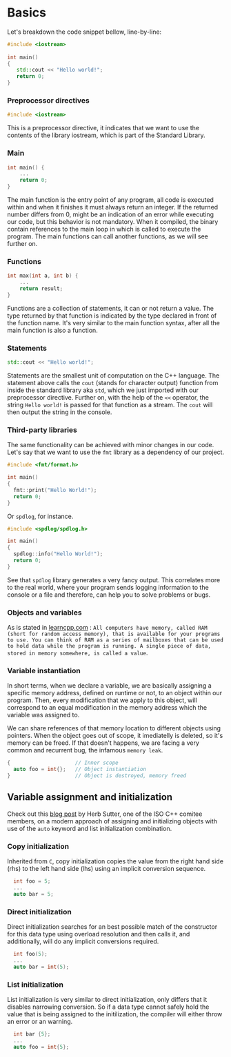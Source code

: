 # Basics
Let's breakdown the code snippet bellow, line-by-line:

```C++
#include <iostream>
 
int main()
{
   std::cout << "Hello world!";
   return 0;
}
```

### Preprocessor directives
```C++
#include <iostream>
```

This is a preprocessor directive, it indicates that we want to use the contents of the library iostream, which is part of the Standard Library.

### Main
```C++
int main() {
    ...
    return 0;
}
```
The main function is the entry point of any program, all code is executed within and when it finishes it must always return an integer. If the returned number differs from 0, might be an indication of an error while executing our code, but this behavior is not mandatory. When it compiled, the binary contain references to the main loop in which is called to execute the program. The main functions can call another functions, as we will see further on.

### Functions
```C++
int max(int a, int b) {
    ...
    return result;
}
```
Functions are a collection of statements, it can or not return a value. The type returned by that function is indicated by the type declared in front of the function name. It's very similar to the main function syntax, after all the main function is also a function.

### Statements
```C++
std::cout << "Hello world!";
```
Statements are the smallest unit of computation on the C++ language. The statement above calls the `cout` (stands for character output) function from inside the standard library aka `std`, which we just imported with our preprocessor directive. Further on, with the help of the `<<` operator, the string `Hello world!` is passed for that function as a stream. The `cout` will then output the string in the console.

### Third-party libraries
The same functionality can be achieved with minor changes in our code. Let's say that we want to use the `fmt` library as a dependency of our project.

```C++
#include <fmt/format.h>

int main()
{
  fmt::print("Hello World!");
  return 0;  
}
```

Or `spdlog`, for instance.

```C++
#include <spdlog/spdlog.h>

int main()
{
  spdlog::info("Hello World!");
  return 0;  
}
```

See that `spdlog` library generates a very fancy output. This correlates more to the real world, where your program sends logging information to the console or a file and therefore, can help you to solve problems or bugs.

### Objects and variables
As is stated in [learncpp.com](https://www.learncpp.com/cpp-tutorial/introduction-to-variables/) : 
`All computers have memory, called RAM (short for random access memory), that is available for your programs to use. You can think of RAM as a series of mailboxes that can be used to hold data while the program is running. A single piece of data, stored in memory somewhere, is called a value`.

### Variable instantiation

In short terms, when we declare a variable, we are basically assigning a specific memory address, defined on runtime or not, to an object within our program. Then, every modification that we apply to this object, will correspond to an equal modification in the memory address which the variable was assigned to. 

We can share references of that memory location to different objects using pointers. When the object goes out of scope, it imediatelly is deleted, so it's memory can be freed. If that doesn't happens, we are facing a very common and recurrent bug, the infamous `memory leak`.

```C++
{                     // Inner scope
  auto foo = int{};   // Object instantiation
}                     // Object is destroyed, memory freed
```

## Variable assignment and initialization
Check out this [blog post](https://herbsutter.com/2013/08/12/gotw-94-solution-aaa-style-almost-always-auto/) by Herb Sutter, one of the ISO C++ comitee members, on a modern approach of assigning and initializing objects with use of the `auto` keyword and list initialization combination.

### Copy initialization
Inherited from `C`, copy initialization copies the value from the right hand side (rhs) to the left hand side (lhs) using an implicit conversion sequence.

```C++
  int foo = 5;
  ...
  auto bar = 5;
```

### Direct initialization
Direct initialization searches for an best possible match of the constructor for this data type using overload resolution and then calls it, and additionally, will do any implicit conversions required.

```C++
  int foo(5);
  ...
  auto bar = int(5);
```

### List initialization
List initialization is very similar to direct initialization, only differs that it disables narrowing conversion. So if a data type cannot safely hold the value that is being assigned to the initilization, the compiler will either throw an error or an warning.

```C++
  int bar {5};
  ...
  auto foo = int{5};
```